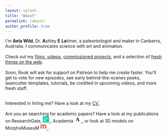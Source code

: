 ```yaml
---
layout: splash
title: "About"
permalink: /about/
author_profile: true
---
```


<p>
I'm <b>Aela Wild</b>, Dr. <b>A</b>shley <b>E</b> <b>La</b>timer, a paleontologist and maker in Canberra, Australia. I communicates science with art and animation.
<br><br> 
Check out my <a href="vids.html">films, videos</a>, <a href="commissions.html">commissioned projects</a>, and a selection of <a href="articles.html"> fresh things on the web</a>. 
<br> <br>
Soon, Rook will ask for support on Patreon to help me create faster. You'll get to vote for new episodes, see early behind-the-scenes peeks, lasercutter templates, tutorials, be credited in upcoming videos, and more fresh stuff. 
<br><br>
 
Interested in hiring me? Have a look at my <a href="CV.docx" download="Latimer-WildCV.docx">CV.</a> 
<br><br>
Are you an searching for academic papers? Have a look at my publications on ResearchGate, <a href="https://www.researchgate.net/profile/Ashley_Latimer"><img src="rg.png" height="20px" alt="ResearchGate"> </a>, Academia <a href="http://uzh.academia.edu/AshleyLatimer"><img src="academia.png" height="20px" alt="Academia.edu"> </a>, or look at 3D models on MorphoMuseuM <a href="http://morphomuseum.com/articles/search/search_for:latimer"><img src="mm.png" height="20px" alt="MorphoMuseuM"> </a>. 
